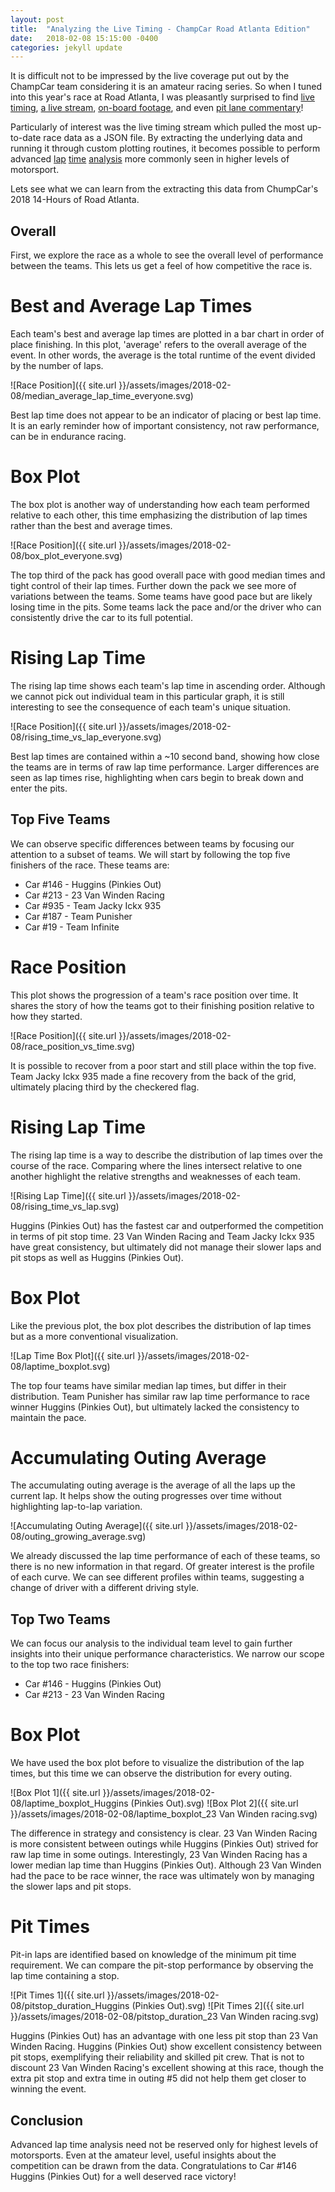 ```yaml
---
layout: post
title:  "Analyzing the Live Timing - ChampCar Road Atlanta Edition"
date:   2018-02-08 15:15:00 -0400
categories: jekyll update
---
```

It is difficult not to be impressed by the live coverage put out by the
ChampCar team considering it is an amateur racing series. So when I tuned into
this year's race at Road Atlanta, I was pleasantly surprised to find [live
timing](https://speedhive.mylaps.com/Sessions/4726548), [a live
stream](https://www.youtube.com/watch?v=dQDZv4hWIGQ), [on-board
footage](https://www.youtube.com/watch?v=-roEm_l-D5E]), and even [pit lane
commentary](https://www.youtube.com/watch?v=G90hBmHCG8Q)!

Particularly of interest was the live timing stream which pulled the most
up-to-date race data as a JSON file. By extracting the underlying data and
running it through custom plotting routines, it becomes possible to perform
advanced
[lap](http://p1software.com/p1analysis/2018-weathertech-daytona-analysis/)
[time](http://www.travisbaraki.com/analysis/a-closer-look-at-the-24-hours-of-daytona/)
[analysis](http://theansweris27.com/race-charts-analysis-for-the-24-hours-of-le-mans-2015/)
more commonly seen in higher levels of motorsport.

Lets see what we can learn from the extracting this data from ChumpCar's 2018
14-Hours of Road Atlanta.

## Overall
First, we explore the race as a whole to see the overall level of performance
between the teams. This lets us get a feel of how competitive the race is.

# Best and Average Lap Times
Each team's best and average lap times are plotted in a bar chart in order of
place finishing. In this plot, 'average' refers to the overall average of the
event. In other words, the average is the total runtime of the event divided by
the number of laps.

![Race Position]({{ site.url }}/assets/images/2018-02-08/median_average_lap_time_everyone.svg)

Best lap time does not appear to be an indicator of placing or best lap time.
It is an early reminder how of important consistency, not raw performance, can be
in endurance racing.

# Box Plot
The box plot is another way of understanding how each team performed relative
to each other, this time emphasizing the distribution of lap times rather than
the best and average times.

![Race Position]({{ site.url }}/assets/images/2018-02-08/box_plot_everyone.svg)

The top third of the pack has good overall pace with good median times and
tight control of their lap times. Further down the pack we see more of
variations between the teams. Some teams have good pace but are likely losing
time in the pits. Some teams lack the pace and/or the driver who can
consistently drive the car to its full potential.

# Rising Lap Time
The rising lap time shows each team's lap time in ascending order. Although we
cannot pick out individual team in this particular graph, it is still
interesting to see the consequence of each team's unique situation.

![Race Position]({{ site.url }}/assets/images/2018-02-08/rising_time_vs_lap_everyone.svg)

Best lap times are contained within a ~10 second band, showing how close the
teams are in terms of raw lap time performance. Larger differences are seen as
lap times rise, highlighting when cars begin to break down and enter the pits.

## Top Five Teams
We can observe specific differences between teams by focusing our attention to
a subset of teams. We will start by following the top five finishers of the
race. These teams are:

* Car #146 -  Huggins (Pinkies Out)
* Car #213 -  23 Van Winden Racing
* Car #935 -  Team Jacky Ickx 935
* Car #187 -  Team Punisher
* Car #19 -  Team Infinite

# Race Position
This plot shows the progression of a team's race position over time. It shares
the story of how the teams got to their finishing position relative to how they
started.

![Race Position]({{ site.url }}/assets/images/2018-02-08/race_position_vs_time.svg)

It is possible to recover from a poor start and still place within the top
five. Team Jacky Ickx 935 made a fine recovery from the back of the grid,
ultimately placing third by the checkered flag.

# Rising Lap Time
The rising lap time is a way to describe the distribution of lap times over the
course of the race. Comparing where the lines intersect relative to one another
highlight the relative strengths and weaknesses of each team.

![Rising Lap Time]({{ site.url }}/assets/images/2018-02-08/rising_time_vs_lap.svg)

Huggins (Pinkies Out) has the fastest car and outperformed the competition in
terms of pit stop time. 23 Van Winden Racing and Team Jacky Ickx 935 have great
consistency, but ultimately did not manage their slower laps and pit stops as
well as Huggins (Pinkies Out).

# Box Plot
Like the previous plot, the box plot describes the distribution of lap times
but as a more conventional visualization.

![Lap Time Box Plot]({{ site.url }}/assets/images/2018-02-08/laptime_boxplot.svg)

The top four teams have similar median lap times, but differ in their
distribution. Team Punisher has similar raw lap time performance to race winner
Huggins (Pinkies Out), but ultimately lacked the consistency to maintain the
pace.

# Accumulating Outing Average
The accumulating outing average is the average of all the laps up the current
lap. It helps show the outing progresses over time without highlighting
lap-to-lap variation.

![Accumulating Outing Average]({{ site.url }}/assets/images/2018-02-08/outing_growing_average.svg)

We already discussed the lap time performance of each of these teams, so there
is no new information in that regard. Of greater interest is the profile of
each curve. We can see different profiles within teams, suggesting a change of
driver with a different driving style.

## Top Two Teams
We can focus our analysis to the individual team level to gain further insights
into their unique performance characteristics. We narrow our scope to the top
two race finishers:

* Car #146 -  Huggins (Pinkies Out)
* Car #213 -  23 Van Winden Racing

# Box Plot
We have used the box plot before to visualize the distribution of the lap
times, but this time we can observe the distribution for every outing.

![Box Plot 1]({{ site.url }}/assets/images/2018-02-08/laptime_boxplot_Huggins (Pinkies Out).svg)
![Box Plot 2]({{ site.url }}/assets/images/2018-02-08/laptime_boxplot_23 Van Winden racing.svg)

The difference in strategy and consistency is clear. 23 Van Winden Racing is
more consistent between outings while Huggins (Pinkies Out) strived for raw lap
time in some outings. Interestingly, 23 Van Winden Racing has a lower median
lap time than Huggins (Pinkies Out). Although 23 Van Winden had the pace to be
race winner, the race was ultimately won by managing the slower laps and pit
stops.

# Pit Times
Pit-in laps are identified based on knowledge of the minimum pit time
requirement. We can compare the pit-stop performance by observing the lap time
containing a stop.

![Pit Times 1]({{ site.url }}/assets/images/2018-02-08/pitstop_duration_Huggins (Pinkies Out).svg)
![Pit Times 2]({{ site.url }}/assets/images/2018-02-08/pitstop_duration_23 Van Winden racing.svg)

Huggins (Pinkies Out) has an advantage with one less pit stop than 23 Van
Winden Racing. Huggins (Pinkies Out) show excellent consistency between pit
stops, exemplifying their reliability and skilled pit crew. That is not to
discount 23 Van Winden Racing's excellent showing at this race, though the
extra pit stop and extra time in outing #5 did not help them get closer to
winning the event.

## Conclusion
Advanced lap time analysis need not be reserved only for highest levels of
motorsports. Even at the amateur level, useful insights about the competition
can be drawn from the data. Congratulations to Car #146 Huggins (Pinkies Out)
for a well deserved race victory!
